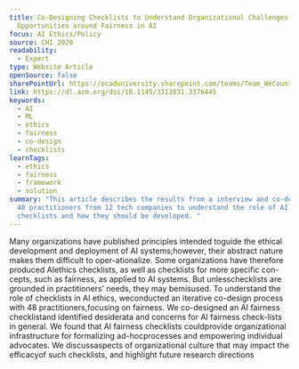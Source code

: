 ```yaml
---
title: Co-Designing Checklists to Understand Organizational Challenges and
  Opportunities around Fairness in AI
focus: AI Ethics/Policy
source: CHI 2020
readability:
  - Expert
type: Website Article
openSource: false
sharePointUrl: https://ocaduniversity.sharepoint.com/teams/Team_WeCount/Shared%20Documents/Resources%20and%20Tools/Literature%20(curated)/Co-Designing%20Checklists%20to%20Understand%20Organizational%20Challenges%20and%20Opportunities%20around%20Fairness%20in%20AI.pdf
link: https://dl.acm.org/doi/10.1145/3313831.3376445
keywords:
  - AI
  - ML
  - ethics
  - fairness
  - co-design
  - checklists
learnTags:
  - ethics
  - fairness
  - framework
  - solution
summary: "This article describes the results from a interview and co-design with
  48 practitioners from 12 tech companies to understand the role of AI ethics
  checklists and how they should be developed. "
---
```

Many organizations have published principles intended toguide the ethical development and deployment of AI systems;however, their abstract nature makes them difficult to oper-ationalize. Some organizations have therefore produced AIethics checklists, as well as checklists for more specific con-cepts, such as fairness, as applied to AI systems. But unlesschecklists are grounded in practitioners’ needs, they may bemisused. To understand the role of checklists in AI ethics, weconducted an iterative co-design process with 48 practitioners,focusing on fairness. We co-designed an AI fairness checklistand identified desiderata and concerns for AI fairness check-lists in general. We found that AI fairness checklists couldprovide organizational infrastructure for formalizing ad-hocprocesses and empowering individual advocates. We discussaspects of organizational culture that may impact the efficacyof such checklists, and highlight future research directions
